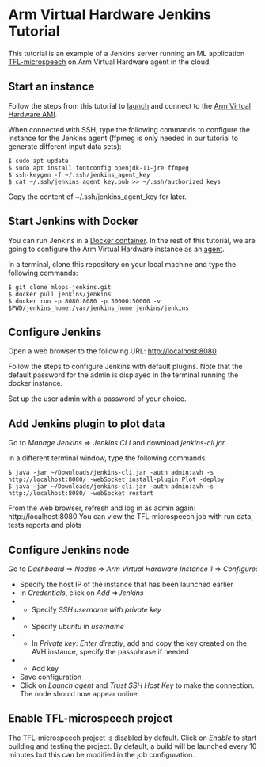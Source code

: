 # Arm Virtual Hardware Jenkins Tutorial

This tutorial is an example of a Jenkins server running an ML application [TFL-microspeech](https://github.com/ARM-software/VHT-TFLmicrospeech) on Arm Virtual Hardware agent in the cloud.

## Start an instance

Follow the steps from this tutorial to [launch](https://github.com/ARM-software/Tool-Solutions/tree/master/mlops-cloud#amilaunch) and connect to the [Arm Virtual Hardware AMI](https://github.com/ARM-software/Tool-Solutions/tree/master/mlops-cloud#console).

When connected with SSH, type the following commands to configure the instance for the Jenkins agent (ffpmeg is only needed in our tutorial to generate different input data sets):

```
$ sudo apt update
$ sudo apt install fontconfig openjdk-11-jre ffmpeg
$ ssh-keygen -f ~/.ssh/jenkins_agent_key
$ cat ~/.ssh/jenkins_agent_key.pub >> ~/.ssh/authorized_keys
```

Copy the content of ~/.ssh/jenkins_agent_key for later.

## Start Jenkins with Docker

You can run Jenkins in a [Docker container](https://github.com/jenkinsci/docker/blob/master/README.md). In the rest of this tutorial, we are going to configure the Arm Virtual Hardware instance as an [agent](https://www.jenkins.io/doc/book/using/using-agents/).

In a terminal, clone this repository on your local machine and type the following commands:

```
$ git clone mlops-jenkins.git
$ docker pull jenkins/jenkins
$ docker run -p 8080:8080 -p 50000:50000 -v $PWD/jenkins_home:/var/jenkins_home jenkins/jenkins
```

## Configure Jenkins

Open a web browser to the following URL: [http://localhost:8080](http://localhost:8080) 

Follow the steps to configure Jenkins with default plugins. Note that the default password for the admin is displayed in the terminal running the docker instance.

Set up the user admin with a password of your choice.

## Add Jenkins plugin to plot data

Go to *Manage Jenkins* => *Jenkins CLI* and download *jenkins-cli.jar*. 

In a different terminal window, type the following commands:

```
$ java -jar ~/Downloads/jenkins-cli.jar -auth admin:avh -s http://localhost:8080/ -webSocket install-plugin Plot -deploy
$ java -jar ~/Downloads/jenkins-cli.jar -auth admin:avh -s http://localhost:8080/ -webSocket restart
```

From the web browser, refresh and log in as admin again:
http://localhost:8080
You can view the TFL-microspeech job with run data, tests reports and plots

## Configure Jenkins node

Go to *Dashboard* => *Nodes* => *Arm Virtual Hardware Instance 1* => *Configure*:

- Specify the host IP of the instance that has been launched earlier
- In *Credentials*, click on *Add* =>*Jenkins*
- - Specify *SSH username with private key*
- - Specify _ubuntu_ in *username*
- - In *Private key: Enter directly*, add and copy the key created on the AVH instance, specify the passphrase if needed
- - Add key
- Save configuration
- Click on *Launch agent* and *Trust SSH Host Key* to make the connection. The node should now appear online.

## Enable TFL-microspeech project

The TFL-microspeech project is disabled by default. Click on *Enable* to start building and testing the project. By default, a build will be launched every 10 minutes but this can be modified in the job configuration.

